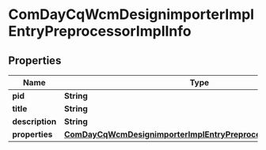 

# ComDayCqWcmDesignimporterImplEntryPreprocessorImplInfo

## Properties

Name | Type | Description | Notes
------------ | ------------- | ------------- | -------------
**pid** | **String** |  |  [optional]
**title** | **String** |  |  [optional]
**description** | **String** |  |  [optional]
**properties** | [**ComDayCqWcmDesignimporterImplEntryPreprocessorImplProperties**](ComDayCqWcmDesignimporterImplEntryPreprocessorImplProperties.md) |  |  [optional]



